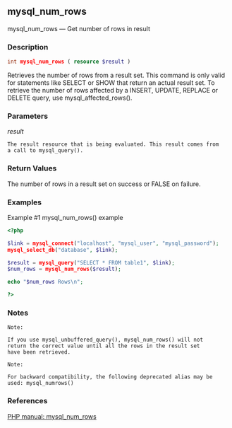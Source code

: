 ## mysql_num_rows

mysql_num_rows — Get number of rows in result


### Description

```php
int mysql_num_rows ( resource $result )
```

Retrieves the number of rows from a result set. This command is only
valid for statements like SELECT or SHOW that return an actual result set.
To retrieve the number of rows affected by a INSERT, UPDATE, REPLACE or
DELETE query, use mysql_affected_rows().

### Parameters

*result*

    The result resource that is being evaluated. This result comes from
    a call to mysql_query().

### Return Values

The number of rows in a result set on success or FALSE on failure.

### Examples

Example #1 mysql_num_rows() example

```php
<?php

$link = mysql_connect("localhost", "mysql_user", "mysql_password");
mysql_select_db("database", $link);

$result = mysql_query("SELECT * FROM table1", $link);
$num_rows = mysql_num_rows($result);

echo "$num_rows Rows\n";

?>
```

### Notes

    Note:

    If you use mysql_unbuffered_query(), mysql_num_rows() will not
    return the correct value until all the rows in the result set
    have been retrieved.

    Note:

    For backward compatibility, the following deprecated alias may be
    used: mysql_numrows()

### References

[PHP manual: mysql_num_rows](http://www.php.net/manual/en/function.mysql-num-rows.php)